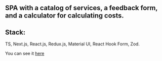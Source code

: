 ## SPA with a catalog of services, a feedback form, and a calculator for calculating costs.
## Stack: 
TS, Next.js, React.js, Redux.js, Material UI, React Hook Form, Zod.

You can see it [here](https://admin5-project.vercel.app/)
